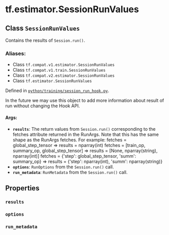 <div itemscope itemtype="http://developers.google.com/ReferenceObject">
<meta itemprop="name" content="tf.estimator.SessionRunValues" />
<meta itemprop="path" content="Stable" />
<meta itemprop="property" content="results"/>
<meta itemprop="property" content="options"/>
<meta itemprop="property" content="run_metadata"/>
</div>

# tf.estimator.SessionRunValues

## Class `SessionRunValues`

Contains the results of `Session.run()`.



### Aliases:

* Class `tf.compat.v1.estimator.SessionRunValues`
* Class `tf.compat.v1.train.SessionRunValues`
* Class `tf.compat.v2.estimator.SessionRunValues`
* Class `tf.estimator.SessionRunValues`



Defined in [`python/training/session_run_hook.py`](/code/stable/tensorflow/python/training/session_run_hook.py).

<!-- Placeholder for "Used in" -->

In the future we may use this object to add more information about result of
run without changing the Hook API.

#### Args:


* <b>`results`</b>: The return values from `Session.run()` corresponding to the fetches
  attribute returned in the RunArgs. Note that this has the same shape as
  the RunArgs fetches.  For example:
    fetches = global_step_tensor
    => results = nparray(int)
    fetches = [train_op, summary_op, global_step_tensor]
    => results = [None, nparray(string), nparray(int)]
    fetches = {'step': global_step_tensor, 'summ': summary_op}
    => results = {'step': nparray(int), 'summ': nparray(string)}
* <b>`options`</b>: `RunOptions` from the `Session.run()` call.
* <b>`run_metadata`</b>: `RunMetadata` from the `Session.run()` call.

## Properties

<h3 id="results"><code>results</code></h3>




<h3 id="options"><code>options</code></h3>




<h3 id="run_metadata"><code>run_metadata</code></h3>






